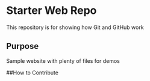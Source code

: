 # Starter Web Repo

This repository is for showing how Git and GitHub work

## Purpose

Sample website with plenty of files for demos

##How to Contribute
